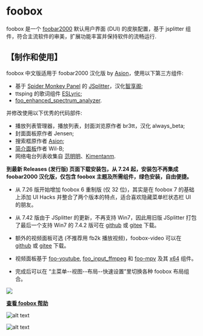 # foobox
foobox 是一个 [foobar2000](https://www.foobar2000.org) 默认用户界面 (DUI) 的皮肤配置，基于 jsplitter 组件，符合主流软件的审美，扩展功能丰富并保持软件的流畅运行.
## 【制作和使用】
foobox 中文版适用于 foobar2000 汉化版 by [Asion](https://www.cnblogs.com/asionwu)，使用以下第三方组件:  
* 基于 [Spider Monkey Panel](https://github.com/TheQwertiest/foo_spider_monkey_panel) 的 [JSplitter](https://foobar2000.ru/forum/viewtopic.php?t=6378)，汉化[智享阁](https://www.esnpc.com/);  
* ttsping 的歌词组件 [ESLyric](https://github.com/ESLyric/release);  
* [foo_enhanced_spectrum_analyzer](https://hydrogenaud.io/index.php/topic,116014.0.html).

并修改使用以下优秀的代码部件:  
* 播放列表管理器，播放列表，封面浏览原作者 br3tt，汉化 always_beta;  
* 封面面板原作者 Jensen;  
* 搜索框原作者 [Asion](https://www.cnblogs.com/asionwu);  
* [简介面板](https://github.com/Wil-B/Biography)作者 Wil-B;  
* 网络电台列表收集自 [范明明](https://github.com/fanmingming)、[Kimentanm](https://github.com/Kimentanm).  

**到最新 Releases (发行版) 页面下载安装包，从 7.24 起，安装包不再集成 foobar2000 汉化版，仅包含 foobox 主题及所需组件，绿色安装，自由便捷。**  

* 从 7.26 版开始增加 foobox 6 重制版 (仅 32 位)，其实是在 foobox 7 的基础上添加 UI Hacks 并整合了两个版本的特点，适合喜欢隐藏菜单栏状态栏 UI 的朋友。  

* 从 7.42 版由于 JSplitter 的更新，不再支持 Win7，因此用旧版 JSplitter 打包了最后一个支持 Win7 的 7.4.2 版可在 [github](https://github.com/dream7180/foobox-cn/releases/tag/7.42) 或 [gitee](https://gitee.com/dream7180/foobox-cn/releases/tag/7.42) 下载。  

* 额外的视频面板可选 (不推荐用 fb2k 播放视频)，foobox-video 可以在 [github](https://github.com/dream7180/foobox-cn/releases/tag/video76) 或 [gitee](https://gitee.com/dream7180/foobox-en/releases/tag/video76) 下载。  

* 视频面板基于 [foo-youtube](https://fy.3dyd.com/download/), [foo_input_ffmpeg](https://www.foobar2000.org/components/view/foo_input_ffmpeg) 和 [foo-mpv](https://github.com/sammoth/foo_mpv) 及其 [x64](https://github.com/intrigit/foo_mpv) 组件。  

* 完成后可以在 “主菜单--视图--布局--快速设置”里切换各种 foobox 布局组合。  

<span style="display:block;text-align:left">![](info/dui.png)</span>

[**查看 foobox 帮助**](https://dream7180.github.io/2023/foobox-release/)

![alt text](info/screenshot-light.jpg "foobox - DUI foobar2000 media player")

![alt text](info/screenshot-dark.jpg "foobox - DUI foobar2000 media player")

